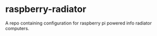 raspberry-radiator
==================

A repo containing configuration for raspberry pi powered info radiator computers.
